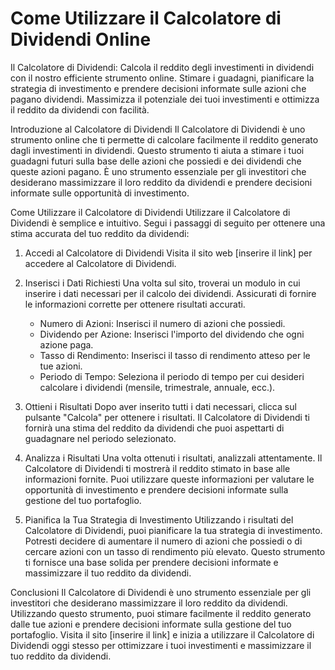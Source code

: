 Come Utilizzare il Calcolatore di Dividendi Online
==================================================

Il Calcolatore di Dividendi: Calcola il reddito degli investimenti in dividendi con il nostro efficiente strumento online. Stimare i guadagni, pianificare la strategia di investimento e prendere decisioni informate sulle azioni che pagano dividendi. Massimizza il potenziale dei tuoi investimenti e ottimizza il reddito da dividendi con facilità.

Introduzione al Calcolatore di Dividendi Il Calcolatore di Dividendi è uno strumento online che ti permette di calcolare facilmente il reddito generato dagli investimenti in dividendi. Questo strumento ti aiuta a stimare i tuoi guadagni futuri sulla base delle azioni che possiedi e dei dividendi che queste azioni pagano. È uno strumento essenziale per gli investitori che desiderano massimizzare il loro reddito da dividendi e prendere decisioni informate sulle opportunità di investimento.

Come Utilizzare il Calcolatore di Dividendi Utilizzare il Calcolatore di Dividendi è semplice e intuitivo. Segui i passaggi di seguito per ottenere una stima accurata del tuo reddito da dividendi:

1. Accedi al Calcolatore di Dividendi Visita il sito web \[inserire il link\] per accedere al Calcolatore di Dividendi.
2. Inserisci i Dati Richiesti Una volta sul sito, troverai un modulo in cui inserire i dati necessari per il calcolo dei dividendi. Assicurati di fornire le informazioni corrette per ottenere risultati accurati.
    
    
    - Numero di Azioni: Inserisci il numero di azioni che possiedi.
    - Dividendo per Azione: Inserisci l'importo del dividendo che ogni azione paga.
    - Tasso di Rendimento: Inserisci il tasso di rendimento atteso per le tue azioni.
    - Periodo di Tempo: Seleziona il periodo di tempo per cui desideri calcolare i dividendi (mensile, trimestrale, annuale, ecc.).
3. Ottieni i Risultati Dopo aver inserito tutti i dati necessari, clicca sul pulsante "Calcola" per ottenere i risultati. Il Calcolatore di Dividendi ti fornirà una stima del reddito da dividendi che puoi aspettarti di guadagnare nel periodo selezionato.
4. Analizza i Risultati Una volta ottenuti i risultati, analizzali attentamente. Il Calcolatore di Dividendi ti mostrerà il reddito stimato in base alle informazioni fornite. Puoi utilizzare queste informazioni per valutare le opportunità di investimento e prendere decisioni informate sulla gestione del tuo portafoglio.
5. Pianifica la Tua Strategia di Investimento Utilizzando i risultati del Calcolatore di Dividendi, puoi pianificare la tua strategia di investimento. Potresti decidere di aumentare il numero di azioni che possiedi o di cercare azioni con un tasso di rendimento più elevato. Questo strumento ti fornisce una base solida per prendere decisioni informate e massimizzare il tuo reddito da dividendi.

Conclusioni Il Calcolatore di Dividendi è uno strumento essenziale per gli investitori che desiderano massimizzare il loro reddito da dividendi. Utilizzando questo strumento, puoi stimare facilmente il reddito generato dalle tue azioni e prendere decisioni informate sulla gestione del tuo portafoglio. Visita il sito \[inserire il link\] e inizia a utilizzare il Calcolatore di Dividendi oggi stesso per ottimizzare i tuoi investimenti e massimizzare il tuo reddito da dividendi.